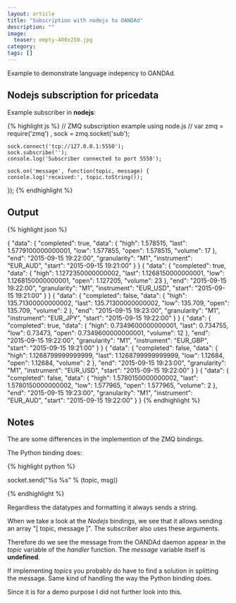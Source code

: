 ```yaml
---
layout: article
title: "Subscription with nodejs to OANDAd"
description: ""
image:
  teaser: empty-400x250.jpg
category: 
tags: []
---
```


Example to demonstrate language indepency to OANDAd.

Nodejs subscription for pricedata
-----------------------------------

Example subscriber in **nodejs**:

{% highlight js %}
// ZMQ subscription example using node.js 
// 
var zmq = require('zmq')
   , sock = zmq.socket('sub');
    
    sock.connect('tcp://127.0.0.1:5550');
    sock.subscribe('');
    console.log('Subscriber connected to port 5550');
     
    sock.on('message', function(topic, message) {
    console.log('received:', topic.toString());
});
{% endhighlight %}

## Output

{% highlight json %}

{
    "data": {
        "completed": true, 
        "data": {
            "high": 1.578515, 
            "last": 1.5779100000000001, 
            "low": 1.577855, 
            "open": 1.578515, 
            "volume": 17
        }, 
        "end": "2015-09-15 19:22:00", 
        "granularity": "M1", 
        "instrument": "EUR_AUD", 
        "start": "2015-09-15 19:21:00"
    }
}
{
    "data": {
        "completed": true, 
        "data": {
            "high": 1.1272350000000002, 
            "last": 1.1268150000000001, 
            "low": 1.1268150000000001, 
            "open": 1.127205, 
            "volume": 23
        }, 
        "end": "2015-09-15 19:22:00", 
        "granularity": "M1", 
        "instrument": "EUR_USD", 
        "start": "2015-09-15 19:21:00"
    }
}
{
    "data": {
        "completed": false, 
        "data": {
            "high": 135.71300000000002, 
            "last": 135.71300000000002, 
            "low": 135.709, 
            "open": 135.709, 
            "volume": 2
        }, 
        "end": "2015-09-15 19:23:00", 
        "granularity": "M1", 
        "instrument": "EUR_JPY", 
        "start": "2015-09-15 19:22:00"
    }
}
{
    "data": {
        "completed": true, 
        "data": {
            "high": 0.7349600000000001, 
            "last": 0.734755, 
            "low": 0.73473, 
            "open": 0.7349600000000001, 
            "volume": 12
        }, 
        "end": "2015-09-15 19:22:00", 
        "granularity": "M1", 
        "instrument": "EUR_GBP", 
        "start": "2015-09-15 19:21:00"
    }
}
{
    "data": {
        "completed": false, 
        "data": {
            "high": 1.1268799999999999, 
            "last": 1.1268799999999999, 
            "low": 1.12684, 
            "open": 1.12684, 
            "volume": 2
        }, 
        "end": "2015-09-15 19:23:00", 
        "granularity": "M1", 
        "instrument": "EUR_USD", 
        "start": "2015-09-15 19:22:00"
    }
}
{
    "data": {
        "completed": false, 
        "data": {
            "high": 1.5780150000000002, 
            "last": 1.5780150000000002, 
            "low": 1.577965, 
            "open": 1.577965, 
            "volume": 2
        }, 
        "end": "2015-09-15 19:23:00", 
        "granularity": "M1", 
        "instrument": "EUR_AUD", 
        "start": "2015-09-15 19:22:00"
    }
}
{% endhighlight %}

## Notes

The are some differences in the implemention of the ZMQ bindings.

The Python binding does:

{% highlight python %}

socket.send("%s %s" % (topic, msg))

{% endhighlight %}

Regardless the datatypes and formatting it always sends a string.

When we take a look at the _Nodejs_ bindings, we see that it allows sending
an array "[ topic, message ]". The subscriber also uses these arguments.

Therefore do we see the message from the OANDAd daemon appear in
the _topic_ variable of the _handler_ function. The _message_ variable itself
is **undefined**.

If implementing _topics_ you probably do have to find a solution in splitting
the message. Same kind of handling the way the Python binding does.

Since it is for a demo purpose I did not further look into this.

